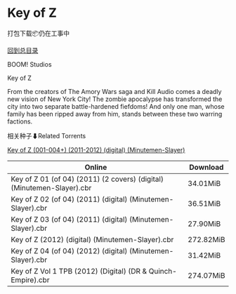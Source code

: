 # Key of Z

打包下载📦仍在工事中

[回到总目录](/Catalogs.md)

BOOM! Studios

Key of Z

From the creators of The Amory Wars saga and Kill Audio comes a deadly new vision of New York City! The zombie apocalypse has transformed the city into two separate battle-hardened fiefdoms! And only one man, whose family has been ripped away from him, stands between these two warring factions. 





相关种子⬇Related Torrents

[Key of Z (001-004+) (2011-2012) (digital) (Minutemen-Slayer)](https://github.com/alicewish/markdown/blob/master/torrent/Key-of-Z--001-004----2011-2012---digital---Minutemen-Slayer.md)

Online | Download
--- | ---
Key of Z 01 (of 04) (2011) (2 covers) (digital) (Minutemen-Slayer).cbr | 34.01MiB
Key of Z 02 (of 04) (2011) (digital) (Minutemen-Slayer).cbr | 36.51MiB
Key of Z 03 (of 04) (2011) (digital) (Minutemen-Slayer).cbr | 27.90MiB
Key of Z (2012) (digital) (Minutemen-Slayer).cbr | 272.82MiB
Key of Z 04 (of 04) (2012) (digital) (Minutemen-Slayer).cbr | 31.42MiB
Key of Z Vol 1 TPB (2012) (Digital) (DR & Quinch-Empire).cbr | 274.07MiB